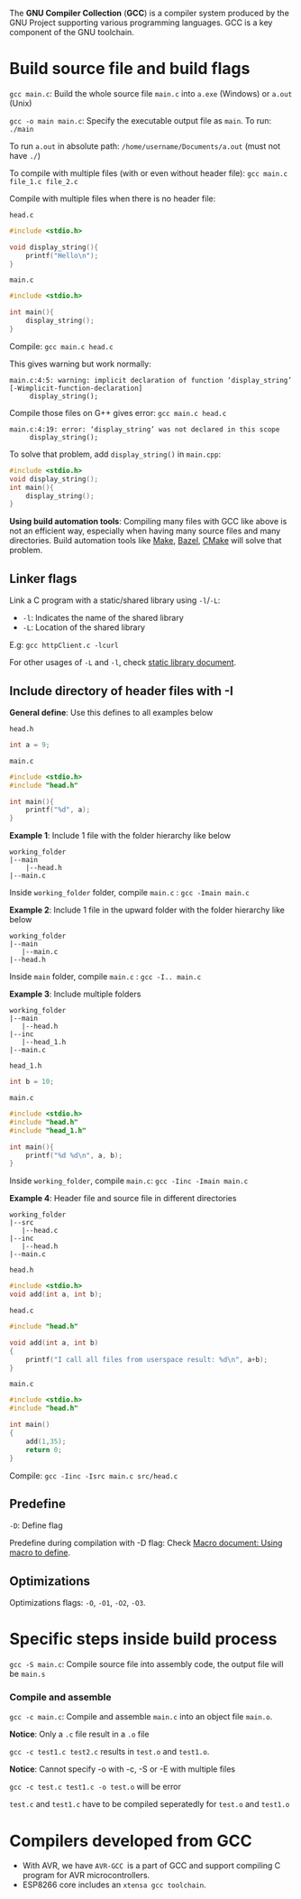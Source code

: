 The **GNU Compiler Collection** (**GCC**) is a compiler system produced by the GNU Project supporting various programming languages. GCC is a key component of the GNU toolchain.

# Build source file and build flags

``gcc main.c``: Build the whole source file ``main.c`` into ``a.exe`` (Windows) or ``a.out`` (Unix)

``gcc -o main main.c``: Specify the executable output file as ``main``. To run: ``./main``

To run ``a.out`` in absolute path: ``/home/username/Documents/a.out`` (must not have ``./``)

To compile with multiple files (with or even without header file): ``gcc main.c file_1.c file_2.c``

Compile with multiple files when there is no header file:

``head.c``

```c
#include <stdio.h>

void display_string(){
	printf("Hello\n");
}
```
``main.c``
```c
#include <stdio.h>

int main(){ 
    display_string();
}
```
Compile: ``gcc main.c head.c``

This gives warning but work normally:
```
main.c:4:5: warning: implicit declaration of function ‘display_string’ [-Wimplicit-function-declaration]
     display_string();
```
Compile those files on G++ gives error: ``gcc main.c head.c``

```
main.c:4:19: error: ‘display_string’ was not declared in this scope
     display_string();
```

To solve that problem, add ``display_string()`` in ``main.cpp``:

```c
#include <stdio.h>
void display_string();
int main(){ 
    display_string();
}
```

**Using build automation tools**: Compiling many files with GCC like above is not an efficient way, especially when having many source files and many directories. Build automation tools like [Make](https://github.com/TranPhucVinh/Linux-Shell/tree/master/Bash%20script/Build%20automation%20tools/Make), [Bazel](https://github.com/TranPhucVinh/Linux-Shell/tree/master/Bash%20script/Build%20automation%20tools/Bazel), [CMake](https://github.com/TranPhucVinh/Linux-Shell/tree/master/Bash%20script/Build%20automation%20tools/CMake) will solve that problem.

## Linker flags

Link a C program with a static/shared library using ``-l``/``-L``:

* ``-l``: Indicates the name of the shared library
* ``-L``: Location of the shared library

E.g: ``gcc httpClient.c -lcurl``

For other usages of ``-L`` and ``-l``, check [static library document](Static%20library.md).

## Include directory of header files with -I

**General define**: Use this defines to all examples below

``head.h``

```c
int a = 9;
```

``main.c``

```c
#include <stdio.h>
#include "head.h"

int main(){
	printf("%d", a);
}
```

**Example 1**: Include 1 file with the folder hierarchy like below

```
working_folder
|--main
    |--head.h
|--main.c
```

Inside ``working_folder`` folder, compile ``main.c`` : ``gcc -Imain main.c``

**Example 2**: Include 1 file in the upward folder with the folder hierarchy like below

```
working_folder
|--main
   |--main.c
|--head.h
```

Inside ``main`` folder, compile ``main.c`` : ``gcc -I.. main.c``

**Example 3**: Include multiple folders

```
working_folder
|--main
   |--head.h
|--inc
   |--head_1.h
|--main.c
```

``head_1.h``

```c
int b = 10;
```

``main.c``

```c
#include <stdio.h>
#include "head.h"
#include "head_1.h"

int main(){
	printf("%d %d\n", a, b);
}
```

Inside ``working_folder``, compile ``main.c``: ``gcc -Iinc -Imain main.c``

**Example 4**: Header file and source file in different directories

```
working_folder
|--src
   |--head.c
|--inc
   |--head.h
|--main.c
```
``head.h``

```c
#include <stdio.h>
void add(int a, int b);
```

``head.c``
```c
#include "head.h"

void add(int a, int b)
{
    printf("I call all files from userspace result: %d\n", a+b);
}
```
``main.c``
```c
#include <stdio.h> 
#include "head.h" 

int main() 
{ 
	add(1,35);
    return 0; 
} 
```

Compile: ``gcc -Iinc -Isrc main.c src/head.c``

## Predefine

``-D``: Define flag

Predefine during compilation with -D flag: Check [Macro document: Using macro to define](https://github.com/TranPhucVinh/C/blob/master/Introduction/Macro/Using%20macro%20to%20define.md).

## Optimizations

Optimizations flags: ``-O``, ``-O1``, ``-O2``, ``-O3``.

# Specific steps inside build process

``gcc -S main.c``: Compile source file into assembly code, the output file will be ``main.s``

### Compile and assemble

``gcc -c main.c``: Compile and assemble ``main.c`` into an object file ``main.o``.

**Notice**: Only a ``.c`` file result in a ``.o`` file

``gcc -c test1.c test2.c`` results in ``test.o`` and ``test1.o``.

**Notice**: Cannot specify -o with -c, -S or -E with multiple files

``gcc -c test.c test1.c -o test.o`` will be error

``test.c`` and ``test1.c`` have to be compiled seperatedly for ``test.o`` and ``test1.o``

# Compilers developed from GCC

* With AVR, we have ``AVR-GCC ``is a part of GCC and support compiling C program for AVR microcontrollers.
* ESP8266 core includes an ``xtensa gcc toolchain``.
